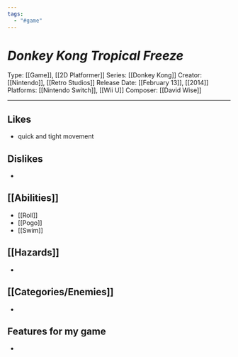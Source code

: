 ```yaml
---
tags:
  - "#game"
---
```

# _Donkey Kong Tropical Freeze_

Type: [[Game]], [[2D Platformer]]
Series: [[Donkey Kong]]
Creator: [[Nintendo]], [[Retro Studios]]
Release Date: [[February 13]], [[2014]]
Platforms: [[Nintendo Switch]], [[Wii U]]
Composer: [[David Wise]]

----





## Likes
* quick and tight movement

## Dislikes
* 

## [[Abilities]]
* [[Roll]]
* [[Pogo]]
* [[Swim]]

## [[Hazards]]
* 

## [[Categories/Enemies]]
* 

## Features for my game
* 